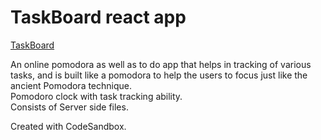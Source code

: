 # TaskBoard react app

[TaskBoard](https://task-t0-d0.netlify.app/)<br/>

An online pomodora as well as to do app that helps in tracking of various tasks, and is built like a pomodora to help the users to focus just like the ancient Pomodora technique.<br/>
Pomodoro clock with task tracking ability.<br/>
Consists of Server side files.



Created with CodeSandbox.
